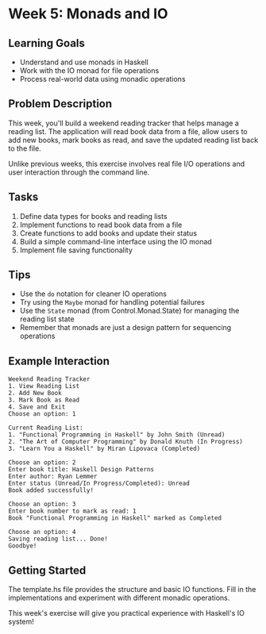 # Week 5: Monads and IO

## Learning Goals
- Understand and use monads in Haskell
- Work with the IO monad for file operations
- Process real-world data using monadic operations

## Problem Description
This week, you'll build a weekend reading tracker that helps manage a reading list. The application will read book data from a file, allow users to add new books, mark books as read, and save the updated reading list back to the file.

Unlike previous weeks, this exercise involves real file I/O operations and user interaction through the command line.

## Tasks
1. Define data types for books and reading lists
2. Implement functions to read book data from a file
3. Create functions to add books and update their status
4. Build a simple command-line interface using the IO monad
5. Implement file saving functionality

## Tips
- Use the `do` notation for cleaner IO operations
- Try using the `Maybe` monad for handling potential failures
- Use the `State` monad (from Control.Monad.State) for managing the reading list state
- Remember that monads are just a design pattern for sequencing operations

## Example Interaction
```
Weekend Reading Tracker
1. View Reading List
2. Add New Book
3. Mark Book as Read
4. Save and Exit
Choose an option: 1

Current Reading List:
1. "Functional Programming in Haskell" by John Smith (Unread)
2. "The Art of Computer Programming" by Donald Knuth (In Progress)
3. "Learn You a Haskell" by Miran Lipovaca (Completed)

Choose an option: 2
Enter book title: Haskell Design Patterns
Enter author: Ryan Lemmer
Enter status (Unread/In Progress/Completed): Unread
Book added successfully!

Choose an option: 3
Enter book number to mark as read: 1
Book "Functional Programming in Haskell" marked as Completed

Choose an option: 4
Saving reading list... Done!
Goodbye!
```

## Getting Started
The template.hs file provides the structure and basic IO functions. Fill in the implementations and experiment with different monadic operations.

This week's exercise will give you practical experience with Haskell's IO system!